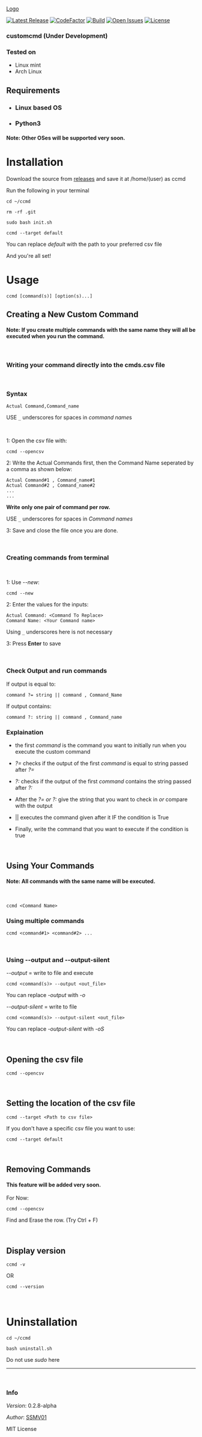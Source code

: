 [Logo](https://raw.githubusercontent.com/SSMV01/ccmd/main/CCMD.png)

[![Latest Release](https://img.shields.io/github/v/release/SSMV01/ccmd?display_name=tag&include_prereleases)](https://github.com/SSMV01/ccmd/releases)
[![CodeFactor](https://www.codefactor.io/repository/github/SSMV01/ccmd/badge)](https://www.codefactor.io/repository/github/ssmv01/ccmd)
[![Build](https://img.shields.io/github/actions/workflow/status/SSMV01/ccmd/pylint.yml)](https://github.com/SSMV01/ccmd/actions)
[![Open Issues](https://img.shields.io/github/issues-raw/SSMV01/ccmd)](https://github.com/SSMV01/ccmd/issues)
[![License](https://img.shields.io/github/license/SSMV01/ccmd?color=blue)](https://github.com/SSMV01/ccmd/)

### customcmd (Under Development)
### Tested on
- Linux mint
- Arch Linux

## Requirements
- ### Linux based OS
- ### Python3
#### Note: Other OSes will be supported very soon.


# Installation

Download the source from [releases](https://github.com/ssmv01/ccmd/releases) and save it at /home/(user) as ccmd

Run the following in your terminal
```
cd ~/ccmd

rm -rf .git

sudo bash init.sh

ccmd --target default
```

You can replace *default* with the path to your preferred csv file

And you're all set!

# Usage

```
ccmd [command(s)] [option(s)...]
```

## Creating a New Custom Command
#### Note: If you create multiple commands with the same name they will all be executed when you run the command.

<br>

### Writing your command directly into the cmds.csv file
<br>

### Syntax

```
Actual Command,Command_name
```

USE `_` underscores for spaces in *command name*s

<br>

1: Open the csv file with:

```
ccmd --opencsv
```

2: Write the Actual Commands first, then the Command Name seperated by a comma as shown below:


```
Actual Command#1 , Command_name#1
Actual Command#2 , Command_name#2
...
...
```
**Write only one pair of command per row.**

USE `_` underscores for spaces in *Command names*

3: Save and close the file once you are done.

<br>

### Creating commands from terminal
<br>

1: Use _--new_:

```
ccmd --new
```

2: Enter the values for the inputs:

```
Actual Command: <Command To Replace>
Command Name: <Your Command name>
```

Using `_` underscores here is not necessary

3: Press **Enter** to save

<br>

### Check Output and run commands


If output is equal to:

```
command ?= string || command , Command_Name
```

If output contains:

```
command ?: string || command , Command_name
```

### Explaination
- the first *command* is the command you want to initially run when you execute the custom command

- *?=* checks if the output of the first *command* is equal to string passed after *?=*

- *?:* checks if the output of the first *command* contains the string passed after *?:*

- After the *?= or ?:* give the string that you want to check in *or* compare with the output

- || executes the command given after it IF the condition is True

- Finally, write the command that you want to execute if the condition is true


<br>

## Using Your Commands
#### Note: All commands with the same name will be executed.

<br>

```
ccmd <Command Name>
```

### Using multiple commands

```
ccmd <command#1> <command#2> ...
```

<br>

### Using --output and --output-silent

*--output* = write to file and execute

```
ccmd <command(s)> --output <out_file>
```
You can replace *-output* with *-o*

*--output-silent* = write to file

```
ccmd <command(s)> --output-silent <out_file>
```

You can replace *-output-silent* with *-oS*

<br>

## Opening the csv file

```
ccmd --opencsv
```

<br>

## Setting the location of the csv file

```
ccmd --target <Path to csv file>
```

If you don't have a specific csv file you want to use:

```
ccmd --target default
```

<br>

## Removing Commands

#### This feature will be added very soon.

For Now:

```
ccmd --opencsv
```

Find and Erase the row. (Try Ctrl + F)

<br>

## Display version

```
ccmd -v
```

OR

```
ccmd --version
```

<br>

# Uninstallation

```
cd ~/ccmd

bash uninstall.sh
```

Do not use _sudo_ here

---
<br>

### Info

_Version_: 0.2.8-alpha

_Author_: [SSMV01](https://github.com/SSMV01)

MIT License
